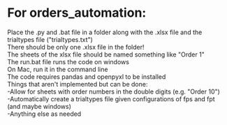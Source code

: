 # For orders_automation:
Place the .py and .bat file in a folder along with the .xlsx file and the trialtypes file ("trialtypes.txt")\
There should be only one .xlsx file in the folder!\
The sheets of the xlsx file should be named something like "Order 1"\
The run.bat file runs the code on windows\
On Mac, run it in the command line\
The code requires pandas and openpyxl to be installed\
Things that aren't implemented but can be done:\
-Allow for sheets with order numbers in the double digits (e.g. "Order 10")\
-Automatically create a trialtypes file given configurations of fps and fpt (and maybe windows)\
-Anything else as needed
